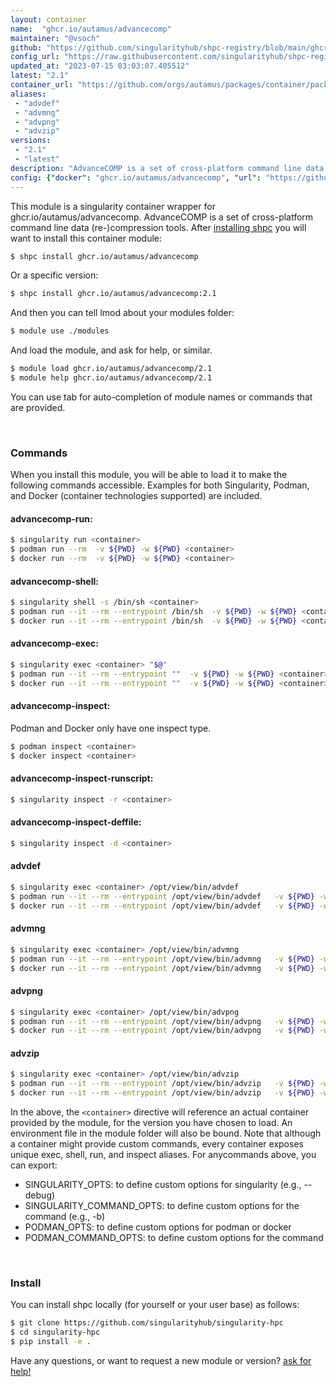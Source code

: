 ```yaml
---
layout: container
name:  "ghcr.io/autamus/advancecomp"
maintainer: "@vsoch"
github: "https://github.com/singularityhub/shpc-registry/blob/main/ghcr.io/autamus/advancecomp/container.yaml"
config_url: "https://raw.githubusercontent.com/singularityhub/shpc-registry/main/ghcr.io/autamus/advancecomp/container.yaml"
updated_at: "2023-07-15 03:03:07.405512"
latest: "2.1"
container_url: "https://github.com/orgs/autamus/packages/container/package/advancecomp"
aliases:
 - "advdef"
 - "advmng"
 - "advpng"
 - "advzip"
versions:
 - "2.1"
 - "latest"
description: "AdvanceCOMP is a set of cross-platform command line data (re-)compression tools."
config: {"docker": "ghcr.io/autamus/advancecomp", "url": "https://github.com/orgs/autamus/packages/container/package/advancecomp", "maintainer": "@vsoch", "description": "AdvanceCOMP is a set of cross-platform command line data (re-)compression tools.", "latest": {"2.1": "sha256:afa119f8df0887fdb6cf8afae6f6e48dc33d12d726d5b3064880cc096a095d5a"}, "tags": {"2.1": "sha256:afa119f8df0887fdb6cf8afae6f6e48dc33d12d726d5b3064880cc096a095d5a", "latest": "sha256:afa119f8df0887fdb6cf8afae6f6e48dc33d12d726d5b3064880cc096a095d5a"}, "aliases": {"advdef": "/opt/view/bin/advdef", "advmng": "/opt/view/bin/advmng", "advpng": "/opt/view/bin/advpng", "advzip": "/opt/view/bin/advzip"}}
---
```


This module is a singularity container wrapper for ghcr.io/autamus/advancecomp.
AdvanceCOMP is a set of cross-platform command line data (re-)compression tools.
After [installing shpc](#install) you will want to install this container module:


```bash
$ shpc install ghcr.io/autamus/advancecomp
```

Or a specific version:

```bash
$ shpc install ghcr.io/autamus/advancecomp:2.1
```

And then you can tell lmod about your modules folder:

```bash
$ module use ./modules
```

And load the module, and ask for help, or similar.

```bash
$ module load ghcr.io/autamus/advancecomp/2.1
$ module help ghcr.io/autamus/advancecomp/2.1
```

You can use tab for auto-completion of module names or commands that are provided.

<br>

### Commands

When you install this module, you will be able to load it to make the following commands accessible.
Examples for both Singularity, Podman, and Docker (container technologies supported) are included.

#### advancecomp-run:

```bash
$ singularity run <container>
$ podman run --rm  -v ${PWD} -w ${PWD} <container>
$ docker run --rm  -v ${PWD} -w ${PWD} <container>
```

#### advancecomp-shell:

```bash
$ singularity shell -s /bin/sh <container>
$ podman run --it --rm --entrypoint /bin/sh  -v ${PWD} -w ${PWD} <container>
$ docker run --it --rm --entrypoint /bin/sh  -v ${PWD} -w ${PWD} <container>
```

#### advancecomp-exec:

```bash
$ singularity exec <container> "$@"
$ podman run --it --rm --entrypoint ""  -v ${PWD} -w ${PWD} <container> "$@"
$ docker run --it --rm --entrypoint ""  -v ${PWD} -w ${PWD} <container> "$@"
```

#### advancecomp-inspect:

Podman and Docker only have one inspect type.

```bash
$ podman inspect <container>
$ docker inspect <container>
```

#### advancecomp-inspect-runscript:

```bash
$ singularity inspect -r <container>
```

#### advancecomp-inspect-deffile:

```bash
$ singularity inspect -d <container>
```


#### advdef

```bash
$ singularity exec <container> /opt/view/bin/advdef
$ podman run --it --rm --entrypoint /opt/view/bin/advdef   -v ${PWD} -w ${PWD} <container> -c " $@"
$ docker run --it --rm --entrypoint /opt/view/bin/advdef   -v ${PWD} -w ${PWD} <container> -c " $@"
```


#### advmng

```bash
$ singularity exec <container> /opt/view/bin/advmng
$ podman run --it --rm --entrypoint /opt/view/bin/advmng   -v ${PWD} -w ${PWD} <container> -c " $@"
$ docker run --it --rm --entrypoint /opt/view/bin/advmng   -v ${PWD} -w ${PWD} <container> -c " $@"
```


#### advpng

```bash
$ singularity exec <container> /opt/view/bin/advpng
$ podman run --it --rm --entrypoint /opt/view/bin/advpng   -v ${PWD} -w ${PWD} <container> -c " $@"
$ docker run --it --rm --entrypoint /opt/view/bin/advpng   -v ${PWD} -w ${PWD} <container> -c " $@"
```


#### advzip

```bash
$ singularity exec <container> /opt/view/bin/advzip
$ podman run --it --rm --entrypoint /opt/view/bin/advzip   -v ${PWD} -w ${PWD} <container> -c " $@"
$ docker run --it --rm --entrypoint /opt/view/bin/advzip   -v ${PWD} -w ${PWD} <container> -c " $@"
```



In the above, the `<container>` directive will reference an actual container provided
by the module, for the version you have chosen to load. An environment file in the
module folder will also be bound. Note that although a container
might provide custom commands, every container exposes unique exec, shell, run, and
inspect aliases. For anycommands above, you can export:

 - SINGULARITY_OPTS: to define custom options for singularity (e.g., --debug)
 - SINGULARITY_COMMAND_OPTS: to define custom options for the command (e.g., -b)
 - PODMAN_OPTS: to define custom options for podman or docker
 - PODMAN_COMMAND_OPTS: to define custom options for the command

<br>

### Install

You can install shpc locally (for yourself or your user base) as follows:

```bash
$ git clone https://github.com/singularityhub/singularity-hpc
$ cd singularity-hpc
$ pip install -e .
```

Have any questions, or want to request a new module or version? [ask for help!](https://github.com/singularityhub/singularity-hpc/issues)